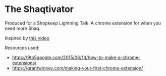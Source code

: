 # The Shaqtivator

Produced for a Shopkeep Lightning Talk.  A chrome extension for when you need more Shaq.

Inspired by [this video](https://www.youtube.com/watch?v=Lfg0--GbjVI)


Resources used:

- https://9to5google.com/2015/06/14/how-to-make-a-chrome-extensions/
- https://grantwinney.com/making-your-first-chrome-extension/
